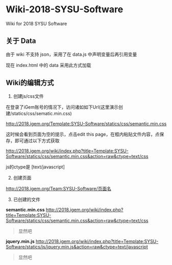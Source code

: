 # Wiki-2018-SYSU-Software

Wiki for 2018 SYSU Software

## 关于 Data

由于 wiki 不支持 json，采用了在 data.js 中声明变量后再引用变量

现在 index.html 中的 data 采用此方式加载

## Wiki的编辑方式

1. 创建js/css文件

在登录了iGem账号的情况下，访问诸如如下Url(这里演示创建/statics/css/sematic.min.css)

http://2018.igem.org/Template:SYSU-Software/statics/css/semantic.min.css

这时候会看到页面为空的提示，点击edit this page，在框内粘贴文件内容，点保存，即可通过以下方式获取

http://2018.igem.org/wiki/index.php?title=Template:SYSU-Software/statics/css/semantic.min.css&action=raw&ctype=text/css

js的ctype是 [text/javascript]

2. 创建页面

http://2018.igem.org/Team:SYSU-Software/页面名

3. 已创建的文件

**semantic.min.css** http://2018.igem.org/wiki/index.php?title=Template:SYSU-Software/statics/css/semantic.min.css&action=raw&ctype=text/css
> 显然吧

**jquery.min.js** http://2018.igem.org/wiki/index.php?title=Template:SYSU-Software/statics/js/jquery.min.js&action=raw&ctype=text/javascript
> 显然吧